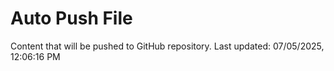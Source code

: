 # Auto Push File

Content that will be pushed to GitHub repository.
Last updated: 07/05/2025, 12:06:16 PM